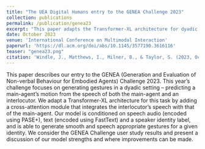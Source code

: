```yaml
---
title: "The UEA Digital Humans entry to the GENEA Challenge 2023"
collection: publications
permalink: /publication/genea23
excerpt: "This paper adapts the Transformer-XL architecture for dyadic gesture generation by adding a cross-attention module that integrates the interlocutor’s speech with that of the main-agent."
date: October 2023
venue: 'International Conference on Multimodal Interaction'
paperurl: 'https://dl.acm.org/doi/abs/10.1145/3577190.3616116'
teaser: "genea23.png"
citation: 'Windle, J., Matthews, I., Milner, B., & Taylor, S. (2023, October). The UEA Digital Humans entry to the GENEA Challenge 2023. In Proceedings of the 25th International Conference on Multimodal Interaction (pp. 802-810).'
---
```


This paper describes our entry to the GENEA (Generation and Evaluation of Non-verbal Behaviour for Embodied Agents) Challenge 2023. This year’s challenge focuses on generating gestures in a dyadic setting – predicting a main-agent’s motion from the speech of both the main-agent and an interlocutor. We adapt a Transformer-XL architecture for this task by adding a cross-attention module that integrates the interlocutor’s speech with that of the main-agent. Our model is conditioned on speech audio (encoded using PASE+), text (encoded using FastText) and a speaker identity label, and is able to generate smooth and speech appropriate gestures for a given identity. We consider the GENEA Challenge user study results and present a discussion of our model strengths and where improvements can be made.
